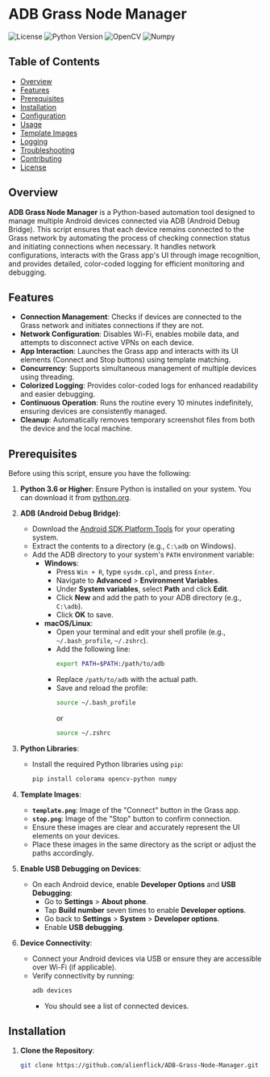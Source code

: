 # ADB Grass Node Manager

![License](https://img.shields.io/github/license/alienflick/ADB-Grass-Node-Manager)
![Python Version](https://img.shields.io/badge/python-3.6%2B-blue)
![OpenCV](https://img.shields.io/badge/OpenCV-4.5.1-green)
![Numpy](https://img.shields.io/badge/Numpy-1.19.2-green)

## Table of Contents
- [Overview](#overview)
- [Features](#features)
- [Prerequisites](#prerequisites)
- [Installation](#installation)
- [Configuration](#configuration)
- [Usage](#usage)
- [Template Images](#template-images)
- [Logging](#logging)
- [Troubleshooting](#troubleshooting)
- [Contributing](#contributing)
- [License](#license)

## Overview

**ADB Grass Node Manager** is a Python-based automation tool designed to manage multiple Android devices connected via ADB (Android Debug Bridge). This script ensures that each device remains connected to the Grass network by automating the process of checking connection status and initiating connections when necessary. It handles network configurations, interacts with the Grass app's UI through image recognition, and provides detailed, color-coded logging for efficient monitoring and debugging.

## Features

- **Connection Management**: Checks if devices are connected to the Grass network and initiates connections if they are not.
- **Network Configuration**: Disables Wi-Fi, enables mobile data, and attempts to disconnect active VPNs on each device.
- **App Interaction**: Launches the Grass app and interacts with its UI elements (Connect and Stop buttons) using template matching.
- **Concurrency**: Supports simultaneous management of multiple devices using threading.
- **Colorized Logging**: Provides color-coded logs for enhanced readability and easier debugging.
- **Continuous Operation**: Runs the routine every 10 minutes indefinitely, ensuring devices are consistently managed.
- **Cleanup**: Automatically removes temporary screenshot files from both the device and the local machine.

## Prerequisites

Before using this script, ensure you have the following:

1. **Python 3.6 or Higher**: Ensure Python is installed on your system. You can download it from [python.org](https://www.python.org/downloads/).

2. **ADB (Android Debug Bridge)**:
   - Download the [Android SDK Platform Tools](https://developer.android.com/studio/releases/platform-tools) for your operating system.
   - Extract the contents to a directory (e.g., `C:\adb` on Windows).
   - Add the ADB directory to your system's `PATH` environment variable:
     - **Windows**:
       - Press `Win + R`, type `sysdm.cpl`, and press `Enter`.
       - Navigate to **Advanced** > **Environment Variables**.
       - Under **System variables**, select **Path** and click **Edit**.
       - Click **New** and add the path to your ADB directory (e.g., `C:\adb`).
       - Click **OK** to save.
     - **macOS/Linux**:
       - Open your terminal and edit your shell profile (e.g., `~/.bash_profile`, `~/.zshrc`).
       - Add the following line:
         ```bash
         export PATH=$PATH:/path/to/adb
         ```
       - Replace `/path/to/adb` with the actual path.
       - Save and reload the profile:
         ```bash
         source ~/.bash_profile
         ```
         or
         ```bash
         source ~/.zshrc
         ```

3. **Python Libraries**:
   - Install the required Python libraries using `pip`:
     ```bash
     pip install colorama opencv-python numpy
     ```

4. **Template Images**:
   - **`template.png`**: Image of the "Connect" button in the Grass app.
   - **`stop.png`**: Image of the "Stop" button to confirm connection.
   - Ensure these images are clear and accurately represent the UI elements on your devices.
   - Place these images in the same directory as the script or adjust the paths accordingly.

5. **Enable USB Debugging on Devices**:
   - On each Android device, enable **Developer Options** and **USB Debugging**:
     - Go to **Settings** > **About phone**.
     - Tap **Build number** seven times to enable **Developer options**.
     - Go back to **Settings** > **System** > **Developer options**.
     - Enable **USB debugging**.

6. **Device Connectivity**:
   - Connect your Android devices via USB or ensure they are accessible over Wi-Fi (if applicable).
   - Verify connectivity by running:
     ```bash
     adb devices
     ```
     - You should see a list of connected devices.

## Installation

1. **Clone the Repository**:
   ```bash
   git clone https://github.com/alienflick/ADB-Grass-Node-Manager.git
